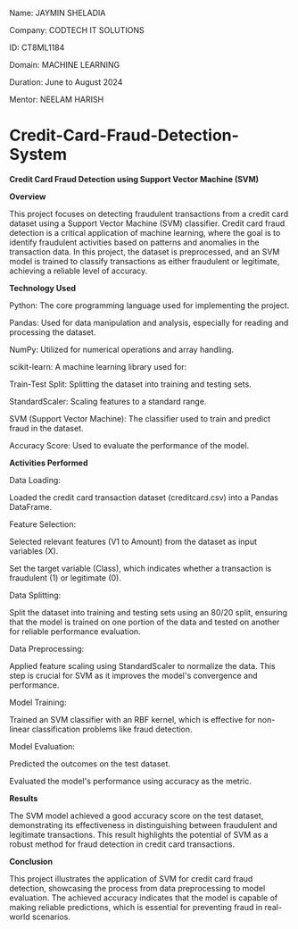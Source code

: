 Name: JAYMIN SHELADIA

Company: CODTECH IT SOLUTIONS

ID: CT8ML1184

Domain: MACHINE LEARNING

Duration: June to August 2024

Mentor: NEELAM HARISH






# Credit-Card-Fraud-Detection-System


**Credit Card Fraud Detection using Support Vector Machine (SVM)**

**Overview**

This project focuses on detecting fraudulent transactions from a credit card dataset using a Support Vector Machine (SVM) classifier. Credit card fraud detection is a critical application of machine learning, where the goal is to identify fraudulent activities based on patterns and anomalies in the transaction data. In this project, the dataset is preprocessed, and an SVM model is trained to classify transactions as either fraudulent or legitimate, achieving a reliable level of accuracy.

**Technology Used**

Python: The core programming language used for implementing the project.

Pandas: Used for data manipulation and analysis, especially for reading and processing the dataset.

NumPy: Utilized for numerical operations and array handling.

scikit-learn: A machine learning library used for:

  Train-Test Split: Splitting the dataset into training and testing sets.

  StandardScaler: Scaling features to a standard range.

  SVM (Support Vector Machine): The classifier used to train and predict fraud in the dataset.

  Accuracy Score: Used to evaluate the performance of the model.

**Activities Performed**

Data Loading:

Loaded the credit card transaction dataset (creditcard.csv) into a Pandas DataFrame.

Feature Selection:

Selected relevant features (V1 to Amount) from the dataset as input variables (X).

Set the target variable (Class), which indicates whether a transaction is fraudulent (1) or legitimate (0).

Data Splitting:

Split the dataset into training and testing sets using an 80/20 split, ensuring that the model is trained on one portion of the data and tested on another for reliable performance evaluation.

Data Preprocessing:

Applied feature scaling using StandardScaler to normalize the data. This step is crucial for SVM as it improves the model's convergence and performance.

Model Training:

Trained an SVM classifier with an RBF kernel, which is effective for non-linear classification problems like fraud detection.

Model Evaluation:

Predicted the outcomes on the test dataset.

Evaluated the model's performance using accuracy as the metric.

**Results**

The SVM model achieved a good accuracy score on the test dataset, demonstrating its effectiveness in distinguishing between fraudulent and legitimate transactions. This result highlights the potential of SVM as a robust method for fraud detection in credit card transactions.

**Conclusion**

This project illustrates the application of SVM for credit card fraud detection, showcasing the process from data preprocessing to model evaluation. The achieved accuracy indicates that the model is capable of making reliable predictions, which is essential for preventing fraud in real-world scenarios.
